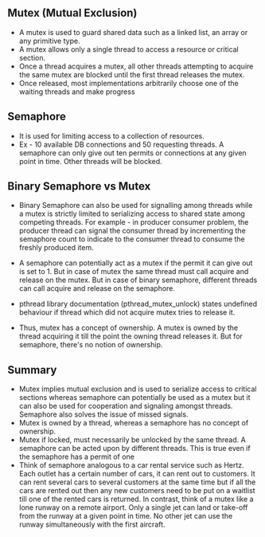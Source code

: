 ## Mutex (Mutual Exclusion)
 * A mutex is used to guard shared data such as a linked list, an array or any primitive type. 
 * A mutex allows only a single thread to access a resource or critical section.
 * Once a thread acquires a mutex, all other threads attempting to acquire the same mutex are blocked until the 
 first thread releases the mutex. 
 * Once released, most implementations arbitrarily choose one of the waiting threads and make progress
 
## Semaphore

* It is used for limiting access to a collection of resources.
* Ex - 10 available DB connections and 50 requesting threads. A semaphore can only give out ten permits or connections 
at any given point in time. Other threads will be blocked.

## Binary Semaphore vs Mutex
* Binary Semaphore can also be used for signalling among threads while a mutex is strictly limited to serializing access 
to shared state among competing threads. For example - in producer consumer problem, 
the producer thread can signal the consumer thread by incrementing the semaphore count to indicate to the consumer thread
to consume the freshly produced item.

* A semaphore can potentially act as a mutex if the permit it can give out is set to 1. But in case of mutex the same thread must call
acquire and release on the mutex. But in case of binary semaphore, different threads can call acquire and release on the semaphore.
* pthread library documentation (pthread_mutex_unlock) states undefined behaviour if thread which did not acquire mutex tries to release it.
* Thus, mutex has a concept of ownership. A mutex is owned by the thread acquiring it till the point the owning thread releases it.
But for semaphore, there's no notion of ownership.

## Summary
* Mutex implies mutual exclusion and is used to serialize access to critical sections whereas 
semaphore can potentially be used as a mutex but it can also be used for cooperation and signaling amongst threads. Semaphore also solves the issue of missed signals.
* Mutex is owned by a thread, whereas a semaphore has no concept of ownership.
* Mutex if locked, must necessarily be unlocked by the same thread. A semaphore can be acted upon by different threads. 
This is true even if the semaphore has a permit of one
* Think of semaphore analogous to a car rental service such as Hertz. Each outlet has a certain number of cars, 
it can rent out to customers. It can rent several cars to several customers at the same time but if all the cars are 
rented out then any new customers need to be put on a waitlist till one of the rented cars is returned. 
In contrast, think of a mutex like a lone runway on a remote airport. Only a single jet can land or take-off from the 
runway at a given point in time. No other jet can use the runway simultaneously with the first aircraft.





 
 

